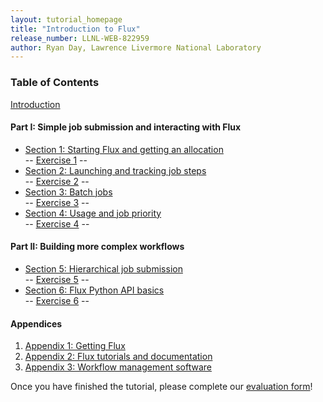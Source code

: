 ```yaml
---
layout: tutorial_homepage
title: "Introduction to Flux"
release_number: LLNL-WEB-822959
author: Ryan Day, Lawrence Livermore National Laboratory
---
```


### Table of Contents

[Introduction](intro)
#### Part I: Simple job submission and interacting with Flux
- [Section 1: Starting Flux and getting an allocation](section1)  
 -- [Exercise 1](exercises/exercise1) --
- [Section 2: Launching and tracking job steps](section2)  
 -- [Exercise 2](exercises/exercise2) --
- [Section 3: Batch jobs](section3)  
 -- [Exercise 3](exercises/exercise3) --
- [Section 4: Usage and job priority](section4)  
 -- [Exercise 4](exercises/exercise4) --

#### Part II: Building more complex workflows
- [Section 5: Hierarchical job submission](section5)  
 -- [Exercise 5](exercises/exercise5) --
- [Section 6: Flux Python API basics](section6)  
 -- [Exercise 6](exercises/exercise6) --

#### Appendices
1. [Appendix 1: Getting Flux](apendices/appendix1)
2. [Appendix 2: Flux tutorials and documentation](appendices/appendix2)
3. [Appendix 3: Workflow management software](appendices/appendix3)

Once you have finished the tutorial, please complete our [evaluation form](https://hpc.llnl.gov/training/tutorials/evaluation-form)!
